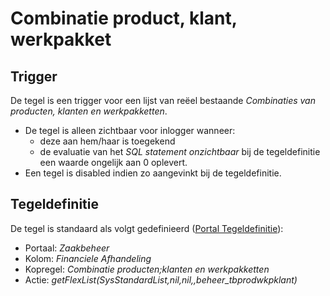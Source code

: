 # Combinatie product, klant, werkpakket

## Trigger

De tegel is een trigger voor een lijst van reëel bestaande *Combinaties van producten, klanten en werkpakketten*.

* De tegel is alleen zichtbaar voor inlogger wanneer:
  * deze aan hem/haar is toegekend
  * de evaluatie van het *SQL statement onzichtbaar* bij de tegeldefinitie een waarde ongelijk aan 0 oplevert.
* Een tegel is disabled indien zo aangevinkt bij de tegeldefinitie.

## Tegeldefinitie

De tegel is standaard als volgt gedefinieerd ([Portal Tegeldefinitie](/docs/instellen_inrichten/portaldefinitie/portal_tegel.md)):

* Portaal: *Zaakbeheer*
* Kolom: *Financiele Afhandeling*
* Kopregel: *Combinatie producten;klanten en werkpakketten*
* Actie: *getFlexList(SysStandardList,nil,nil,,beheer_tbprodwkpklant)*
